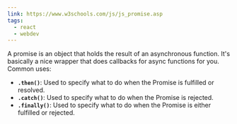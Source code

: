 ```yaml
---
link: https://www.w3schools.com/js/js_promise.asp
tags:
  - react
  - webdev
---
```


A promise is an object that holds the result of an asynchronous function. It's basically a nice wrapper that does callbacks for async functions for you. Common uses:

- **`.then()`**: Used to specify what to do when the Promise is fulfilled or resolved.
- **`.catch()`**: Used to specify what to do when the Promise is rejected.
- **`.finally()`**: Used to specify what to do when the Promise is either fulfilled or rejected.